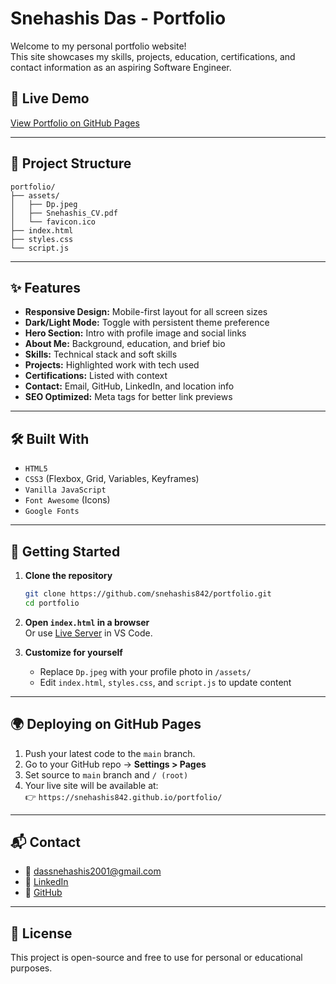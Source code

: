 # Snehashis Das - Portfolio

Welcome to my personal portfolio website!  
This site showcases my skills, projects, education, certifications, and contact information as an aspiring Software Engineer.

## 🚀 Live Demo

[View Portfolio on GitHub Pages](https://snehashis842.github.io/portfolio/)

---

## 📂 Project Structure

```
portfolio/
├── assets/
│   ├── Dp.jpeg
│   ├── Snehashis_CV.pdf
│   └── favicon.ico
├── index.html
├── styles.css
└── script.js
```

---


## ✨ Features

- **Responsive Design:** Mobile-first layout for all screen sizes
- **Dark/Light Mode:** Toggle with persistent theme preference
- **Hero Section:** Intro with profile image and social links
- **About Me:** Background, education, and brief bio
- **Skills:** Technical stack and soft skills
- **Projects:** Highlighted work with tech used
- **Certifications:** Listed with context
- **Contact:** Email, GitHub, LinkedIn, and location info
- **SEO Optimized:** Meta tags for better link previews

---

## 🛠️ Built With

- `HTML5`
- `CSS3` (Flexbox, Grid, Variables, Keyframes)
- `Vanilla JavaScript`
- `Font Awesome` (Icons)
- `Google Fonts`

---

## 🧰 Getting Started

1. **Clone the repository**
    ```bash
    git clone https://github.com/snehashis842/portfolio.git
    cd portfolio
    ```

2. **Open `index.html` in a browser**  
   Or use [Live Server](https://marketplace.visualstudio.com/items?itemName=ritwickdey.LiveServer) in VS Code.

3. **Customize for yourself**
   - Replace `Dp.jpeg` with your profile photo in `/assets/`
   - Edit `index.html`, `styles.css`, and `script.js` to update content

---

## 🌍 Deploying on GitHub Pages

1. Push your latest code to the `main` branch.
2. Go to your GitHub repo → **Settings > Pages**
3. Set source to `main` branch and `/ (root)`
4. Your live site will be available at:  
   👉 `https://snehashis842.github.io/portfolio/`

---

## 📬 Contact

- 📧 [dassnehashis2001@gmail.com](mailto:dassnehashis2001@gmail.com)
- 💼 [LinkedIn](https://www.linkedin.com/in/snehashisdas-/)
- 🐙 [GitHub](https://github.com/snehashis842)

---

## 📄 License

This project is open-source and free to use for personal or educational purposes.

